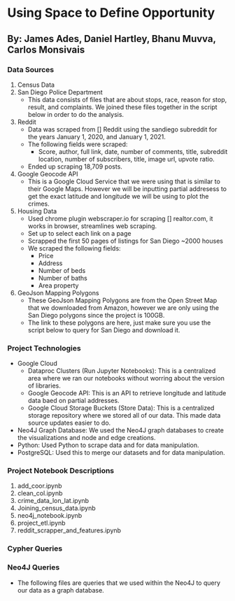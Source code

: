 # Using Space to Define Opportunity
## By: James Ades, Daniel Hartley, Bhanu Muvva, Carlos Monsivais

### Data Sources
1. Census Data 
2. San Diego Police Department
    * This data consists of files that are about stops, race, reason for stop, result, and complaints. We joined these files together in the script below in order to do the analysis.
3. Reddit
    * Data was scraped from [] Reddit using the sandiego subreddit for the years January 1, 2020, and January 1, 2021.
    * The following fields were scraped:
        * Score, author, full link, date, number of comments, title, subreddit location, number of subscribers, title, image url, upvote ratio.
    * Ended up scraping 18,709 posts.
4. Google Geocode API
    * This is a Google Cloud Service that we were using that is similar to their Google Maps. However we will be inputting partial addresess to get the exact latitude and longitude we will be using to plot the crimes.
5. Housing Data
    * Used chrome plugin webscraper.io for scraping [] realtor.com, it works in browser, streamlines web scraping.
    * Set up to select each link on a page
    * Scrapped the first 50 pages of listings for San Diego ~2000 houses
    * We scraped the following fields:
        * Price
        * Address
        * Number of beds
        * Number of baths
        * Area property
6. GeoJson Mapping Polygons
    * These GeoJson Mapping Polygons are from the Open Street Map that we downloaded from Amazon, however we are only using the San Diego polygons since the project is 100GB.
    * The link to these polygons are here, just make sure you use the script below to query for San Diego and download it.

### Project Technologies
* Google Cloud
    * Dataproc Clusters (Run Jupyter Notebooks): This is a centralized area where we ran our notebooks without worring about the version of libraries.
    * Google Geocode API: This is an API to retrieve longitude and latitude data baed on partial addresses.
    * Google Cloud Storage Buckets (Store Data): This is a centralized storage repository where we stored all of our data. This made data source updates easier to do.
* Neo4J Graph Database: We used the Neo4J graph databases to create the visualizations and node and edge creations.
* Python: Used Python to scrape data and for data manipulation.
* PostgreSQL: Used this to merge our datasets and for data manipulation.

### Project Notebook Descriptions
1. add_coor.ipynb
2. clean_col.ipynb
3. crime_data_lon_lat.ipynb
4. Joining_census_data.ipynb
5. neo4j_notebook.ipynb
6. project_etl.ipynb
7. reddit_scrapper_and_features.ipynb

### Cypher Queries


### Neo4J Queries
* The following files are queries that we used within the Neo4J to query our data as a graph database.
